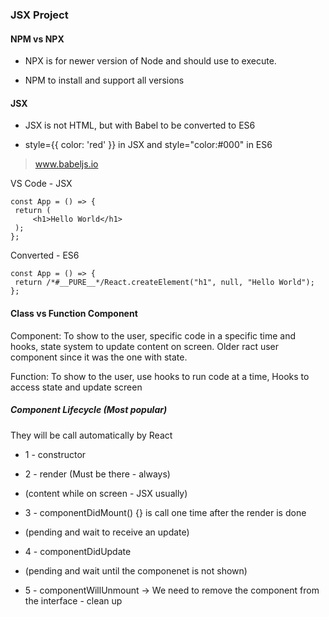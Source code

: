 ### JSX Project

#### NPM vs NPX

- NPX is for newer version of Node and should use to execute.

- NPM to install and support all versions

#### JSX

- JSX is not HTML, but with Babel to be converted to ES6

- style={{ color: 'red' }} in JSX and style="color:#000" in ES6

> www.babeljs.io

VS Code - JSX

```
const App = () => {
 return (
     <h1>Hello World</h1>
 );
};
```

Converted - ES6

```
const App = () => {
 return /*#__PURE__*/React.createElement("h1", null, "Hello World");
};
```

#### Class vs Function Component

Component: To show to the user, specific code in a specific time and hooks, state system to update content on screen. Older ract user component since it was the one with state.

Function: To show to the user, use hooks to run code at a time, Hooks to access state and update screen

##### Component Lifecycle (Most popular)

They will be call automatically by React

- 1 - constructor
- 2 - render (Must be there - always)
- (content while on screen - JSX usually)

- 3 - componentDidMount() {} is call one time after the render is done
- (pending and wait to receive an update)
- 4 - componentDidUpdate
- (pending and wait until the componenet is not shown)
- 5 - componentWillUnmount -> We need to remove the component from the interface - clean up
